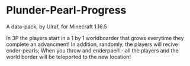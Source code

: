 # Plunder-Pearl-Progress
A data-pack, by Ulraf, for Minecraft 1.16.5

In 3P the players start in a 1 by 1 worldboarder that grows everytime they complete an advancment!
In addition, randomly, the players will recive ender-pearls; When you throw and enderpaerl - all the players and the world border will be teleported to the new location!


